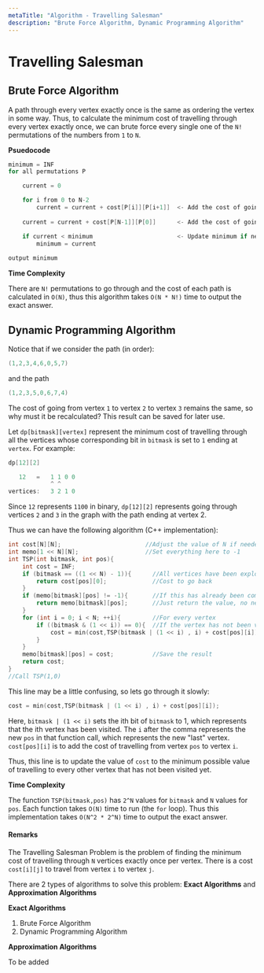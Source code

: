 ```yaml
---
metaTitle: "Algorithm - Travelling Salesman"
description: "Brute Force Algorithm, Dynamic Programming Algorithm"
---
```


# Travelling Salesman



## Brute Force Algorithm


A path through every vertex exactly once is the same as ordering the vertex in some way. Thus, to calculate the minimum cost of travelling through every vertex exactly once, we can brute force every single one of the `N!` permutations of the numbers from `1` to `N`.

**Psuedocode**

```cpp
minimum = INF
for all permutations P

    current = 0                                

    for i from 0 to N-2
        current = current + cost[P[i]][P[i+1]]  <- Add the cost of going from 1 vertex to the next
    
    current = current + cost[P[N-1]][P[0]]      <- Add the cost of going from last vertex to the first

    if current < minimum                        <- Update minimum if necessary
        minimum = current
    
output minimum

```

**Time Complexity**

There are `N!` permutations to go through and the cost of each path is calculated in `O(N)`, thus this algorithm takes `O(N * N!)` time to output the exact answer.



## Dynamic Programming Algorithm


Notice that if we consider the path (in order):

```cpp
(1,2,3,4,6,0,5,7)

```

and the path

```cpp
(1,2,3,5,0,6,7,4) 

```

The cost of going from vertex `1` to vertex `2` to vertex `3` remains the same, so why must it be recalculated? This result can be saved for later use.

Let `dp[bitmask][vertex]` represent the minimum cost of travelling through all the vertices whose corresponding bit in `bitmask` is set to `1` ending at `vertex`. For example:

```cpp
dp[12][2] 

   12   =   1 1 0 0
            ^ ^ 
vertices:   3 2 1 0

```

Since `12` represents `1100` in binary, `dp[12][2]` represents going through vertices `2` and `3` in the graph with the path ending at vertex 2.

Thus we can have the following algorithm (C++ implementation):

```cpp
int cost[N][N];                        //Adjust the value of N if needed
int memo[1 << N][N];                   //Set everything here to -1
int TSP(int bitmask, int pos){
    int cost = INF;
    if (bitmask == ((1 << N) - 1)){      //All vertices have been explored
        return cost[pos][0];             //Cost to go back
    }
    if (memo[bitmask][pos] != -1){       //If this has already been computed
        return memo[bitmask][pos];       //Just return the value, no need to recompute
    }
    for (int i = 0; i < N; ++i){         //For every vertex 
        if ((bitmask & (1 << i)) == 0){  //If the vertex has not been visited
            cost = min(cost,TSP(bitmask | (1 << i) , i) + cost[pos][i]);   //Visit the vertex
        } 
    }
    memo[bitmask][pos] = cost;           //Save the result
    return cost;
}
//Call TSP(1,0)

```

This line may be a little confusing, so lets go through it slowly:

```cpp
cost = min(cost,TSP(bitmask | (1 << i) , i) + cost[pos][i]);

```

Here, `bitmask | (1 << i)` sets the ith bit of `bitmask` to 1, which represents that the ith vertex has been visited. The `i` after the comma represents the new `pos` in that function call, which represents the new "last" vertex. `cost[pos][i]` is to add the cost of travelling from vertex `pos` to vertex `i`.

Thus, this line is to update the value of `cost` to the minimum possible value of travelling to every other vertex that has not been visited yet.

**Time Complexity**

The function `TSP(bitmask,pos)` has `2^N` values for `bitmask` and `N` values for `pos`. Each function takes `O(N)` time to run (the `for` loop). Thus this implementation takes `O(N^2 * 2^N)` time to output the exact answer.



#### Remarks


The Travelling Salesman Problem is the problem of finding the minimum cost of travelling through `N` vertices exactly once per vertex. There is a cost `cost[i][j]` to travel from vertex `i` to vertex `j`.

There are 2 types of algorithms to solve this problem:
**Exact Algorithms** and **Approximation Algorithms**

**Exact Algorithms**

1. Brute Force Algorithm
1. Dynamic Programming Algorithm

**Approximation Algorithms**

To be added

